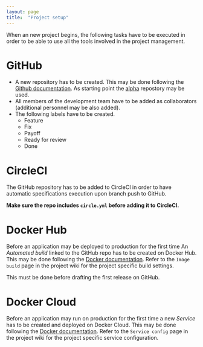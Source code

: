 ```yaml
---
layout: page
title:  "Project setup"
---
```


When an new project begins, the following tasks have to be executed in order to be able to use all the tools involved in the project management.

# GitHub

- A new repository has to be created. This may be done following the [Github documentation](https://help.github.com/articles/create-a-repo/). As starting point the [alpha](https://github.com/acsinfo/alpha) repostory may be used. 
- All members of the development team have to be added as collaborators (additional personnel may be also added).
- The following labels have to be created.
	- Feature
	- Fix
	- Payoff
    - Ready for review
    - Done

# CircleCI
The GitHub repository has to be added to CircleCI in order to have automatic specifications execution upon branch push to GitHub.

**Make sure the repo includes `circle.yml` before adding it to CircleCI.**


# Docker Hub

Before an application may be deployed to production for the first time An *Automated build* linked to the GitHub repo has to be created on Docker Hub. This may be done following the [Docker documentation](https://docs.docker.com/docker-hub/builds/). Refer to the `Image build` page in the project wiki for the project specific build settings.

This must be done before drafting the first release on GitHub.

# Docker Cloud

Before an application may run on production for the first time a new *Service* has to be created and deployed on Docker Cloud. This may be done following the [Docker documentation](https://docs.docker.com/docker-cloud/getting-started/your_first_service/). Refer to the `Service config` page in the project wiki for the project specific service configuration.

